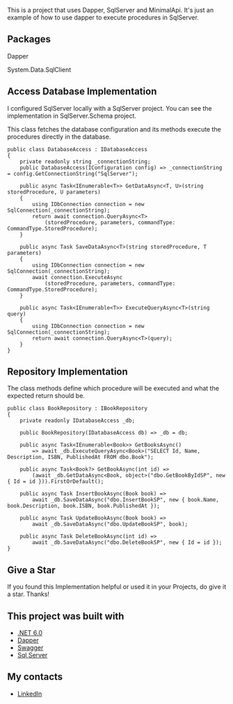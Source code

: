 This is a project that uses Dapper, SqlServer and MinimalApi. It's just an example of how to use dapper to execute procedures in SqlServer.

## Packages

Dapper

System.Data.SqlClient

## Access Database Implementation
I configured SqlServer locally with a SqlServer project. You can see the implementation in SqlServer.Schema project.

This class fetches the database configuration and its methods execute the procedures directly in the database.

    public class DatabaseAccess : IDatabaseAccess
    {
        private readonly string _connectionString;
        public DatabaseAccess(IConfiguration config) => _connectionString = config.GetConnectionString("SqlServer");

        public async Task<IEnumerable<T>> GetDataAsync<T, U>(string storedProcedure, U parameters)
        {
            using IDbConnection connection = new SqlConnection(_connectionString);
            return await connection.QueryAsync<T>
                (storedProcedure, parameters, commandType: CommandType.StoredProcedure);
        }

        public async Task SaveDataAsync<T>(string storedProcedure, T parameters)
        {
            using IDbConnection connection = new SqlConnection(_connectionString);
            await connection.ExecuteAsync
                (storedProcedure, parameters, commandType: CommandType.StoredProcedure);
        }

        public async Task<IEnumerable<T>> ExecuteQueryAsync<T>(string query)
        {
            using IDbConnection connection = new SqlConnection(_connectionString);
            return await connection.QueryAsync<T>(query);
        }
    }

## Repository Implementation

The class methods define which procedure will be executed and what the expected return should be.

    public class BookRepository : IBookRepository
    {
        private readonly IDatabaseAccess _db;

        public BookRepository(IDatabaseAccess db) => _db = db;

        public async Task<IEnumerable<Book>> GetBooksAsync()
            => await _db.ExecuteQueryAsync<Book>("SELECT Id, Name, Description, ISBN, PublishedAt FROM dbo.Book");

        public async Task<Book?> GetBookAsync(int id) =>
            (await _db.GetDataAsync<Book, object>("dbo.GetBookByIdSP", new { Id = id })).FirstOrDefault();

        public async Task InsertBookAsync(Book book) =>
            await _db.SaveDataAsync("dbo.InsertBookSP", new { book.Name, book.Description, book.ISBN, book.PublishedAt });

        public async Task UpdateBookAsync(Book book) =>
            await _db.SaveDataAsync("dbo.UpdateBookSP", book);

        public async Task DeleteBookAsync(int id) =>
            await _db.SaveDataAsync("dbo.DeleteBookSP", new { Id = id });
    }

## Give a Star 
If you found this Implementation helpful or used it in your Projects, do give it a star. Thanks!

## This project was built with
* [.NET 6.0](https://dotnet.microsoft.com/en-us/download/dotnet/6.0)
* [Dapper](https://github.com/DapperLib/Dapper)
* [Swagger](https://swagger.io/)
* [Sql Server](https://www.microsoft.com/pt-br/sql-server/sql-server-downloads)

## My contacts
* [LinkedIn](https://www.linkedin.com/in/henry-saldanha-3b930b98/)
